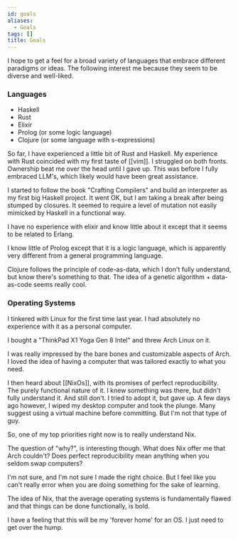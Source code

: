 ```yaml
---
id: goals
aliases:
  - Goals
tags: []
title: Goals
---
```

I hope to get a feel for a broad variety of languages that embrace different paradigms or ideas. The following interest me because they seem to be diverse and well-liked.

### Languages
- Haskell
- Rust
- Elixir
- Prolog (or some logic language)
- Clojure (or some language with s-expressions)

So far, I have experienced a little bit of Rust and Haskell.
My experience with Rust coincided with my first taste of [[vim]]. I struggled on both fronts. Ownership beat me over the head until I gave up. This was before I fully embraced LLM's, which likely would have been great assistance. 

I started to follow the book "Crafting Compilers" and build an interpreter as my first big Haskell project. It went OK, but I am taking a break after being stumped by closures. It seemed to require a level of mutation not easily mimicked by Haskell in a functional way.

I have no experience with elixir and know little about it except that it seems to be related to Erlang.

I know little of Prolog except that it is a logic language, which is apparently very different from a general programming language.

Clojure follows the principle of code-as-data, which I don't fully understand, but know there's something to that. The idea of a genetic algorithm + data-as-code seems really cool.

### Operating Systems
I tinkered with Linux for the first time last year. I had absolutely no experience with it as a personal computer.

I bought a "ThinkPad X1 Yoga Gen 8 Intel" and threw Arch Linux on it. 

I was really impressed by the bare bones and customizable aspects of Arch. I loved the idea of having a computer that was tailored exactly to what you need.

I then heard about [[NixOs]], with its promises of perfect reproducibility. The purely functional nature of it. I knew something was there, but didn't fully understand it. And still don't. I tried to adopt it, but gave up. A few days ago however, I wiped my desktop computer and took the plunge. Many suggest using a virtual machine before committing. But I'm not that type of guy.

So, one of my top priorities right now is to really understand Nix.

The question of "why?", is interesting though. What does Nix offer me that Arch couldn't? Does perfect reproducibility mean anything when you seldom swap computers?

I'm not sure, and I'm not sure I made the right choice. But I feel like you can't really error when you are doing something for the sake of learning.

The idea of Nix, that the average operating systems is fundamentally flawed and that things can be done functionally, is bold.

I have a feeling that this will be my 'forever home' for an OS. I just need to get over the hump.
